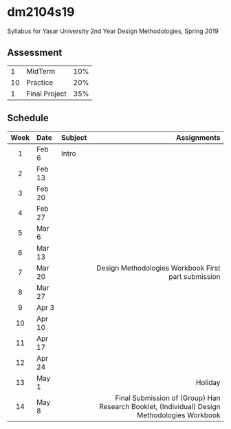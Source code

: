 # dm2104s19
Syllabus for Yasar University 2nd Year Design Methodologies, Spring 2019

## Assessment

| | | |
|-|-|-|
|1| MidTerm  |10%|
|10| Practice |20%|
|1| Final Project |35%|


## Schedule

| Week | Date | Subject | Assignments |
|:---:|:-------------|:-------------| -----:|
| 1 | Feb 6 | Intro | |
| 2 | Feb 13 |  | |
| 3 | Feb 20 |  | |
| 4 | Feb 27 |  | |
| 5 | Mar 6 |  | |
| 6 | Mar 13 |  | |
| 7 | Mar 20 |  | Design Methodologies Workbook First part submission |
| 8 | Mar 27 |  | |
| 9 | Apr 3  |  | |
| 10 | Apr 10  |  | |
| 11 | Apr 17  |  | |
| 12 | Apr 24  |  | |
| 13 | May 1  |  | Holiday |
| 14 | May 8  |  | Final Submission of (Group) Han Research Booklet, (Individual) Design Methodologies Workbook|



